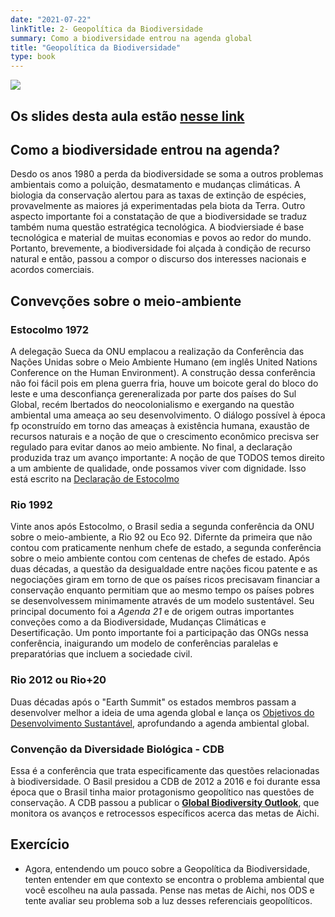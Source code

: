 ```yaml
---
date: "2021-07-22"
linkTitle: 2- Geopolítica da Biodiversidade
summary: Como a biodiversidade entrou na agenda global 
title: "Geopolítica da Biodiversidade"
type: book
---
```


<img src=https://www.ligiadeslandes.com.br/wp-content/uploads/2018/08/geopolitica_del_hambre_0-1.jpg>

## Os slides desta aula estão [nesse link](https://fplmelo.github.io/biocons/geopol.html#1)


## Como a biodiversidade entrou na agenda?

Desdo os anos 1980 a perda da biodiversidade se soma a outros problemas ambientais como a poluição, desmatamento e mudanças climáticas. A biologia da conservação alertou para as taxas de extinção de espécies, provavelmente as maiores já experimentadas pela biota da Terra. Outro aspecto importante foi a constatação de que a biodiversidade se traduz também numa questão estratégica tecnológica. A biodviersiade é base tecnológica e material de muitas economias e povos ao redor do mundo. Portanto, brevemente, a biodiversidade foi alçada à condição de recurso natural e então, passou a compor o discurso dos interesses nacionais e acordos comerciais.


## Convevções sobre o meio-ambiente
### Estocolmo 1972

A delegação Sueca da ONU emplacou a realização da Conferência das Nações Unidas sobre o Meio Ambiente Humano (em inglês United Nations Conference on the Human Environment). A construção dessa conferência não foi fácil pois em plena guerra fria, houve um boicote geral do bloco do leste e uma desconfiança gereneralizada por parte dos países do Sul Global, recém lbertados do neocolonialismo e exergando na questão ambiental uma ameaça ao seu desenvolvimento. O diálogo possível à época fp oconstruído em torno das ameaças à existência humana, exaustão de recursos naturais e a noção de que o crescimento econômico precisva ser regulado para evitar danos ao meio ambiente. No final, a declaração produzida traz um avanço importante: A noção de que TODOS temos direito a um ambiente de qualidade, onde possamos viver com dignidade. Isso está escrito na [Declaração de Estocolmo](https://undocs.org/en/A/CONF.48/14/Rev.1)

### Rio 1992

Vinte anos após Estocolmo, o Brasil sedia a segunda conferência da ONU sobre o meio-ambiente, a Rio 92 ou Eco 92. Difernte da primeira que não contou com praticamente nenhum chefe de estado, a segunda conferência sobre o meio ambiente contou com centenas de chefes de estado. Após duas décadas, a questão da desigualdade entre nações ficou patente e as negociações giram em torno de que os países ricos precisavam financiar a conservação enquanto permitiam que ao mesmo tempo os países pobres se desenvolvessem minimamente através de um modelo sustentável. Seu principal documento foi a *Agenda 21* e de origem outras importantes conveções como a da Biodiversidade, Mudanças Climáticas e Desertificação. Um ponto importante foi a participação das ONGs nessa conferência, inaigurando um modelo de conferências paralelas e preparatórias que incluem a sociedade civil. 

### Rio 2012 ou Rio+20

Duas décadas após o "Earth Summit" os estados membros passam a desenvolver melhor a ideia de uma agenda global e lança os [Objetivos do Desenvolvimento Sustantável](https://brasil.un.org/pt-br/sdgs), aprofundando a agenda ambiental global. 

### Convenção da Diversidade Biológica - CDB

Essa é a conferência que trata especificamente das questões relacionadas à biodiversidade. O Basil presidou a CDB de 2012 a 2016 e foi durante essa época que o Brasil tinha maior protagonismo geopolítico nas questões de conservação. A CDB passou a publicar o [**Global Biodiversity Outlook**](https://www.cbd.int/gbo/), que monitora os avanços e retrocessos específicos acerca das metas de Aichi.

## Exercício

- Agora, entendendo um pouco sobre a Geopolítica da Biodiversidade, tenten entender em que contexto se encontra o problema ambiental que você escolheu na aula passada. Pense nas metas de Aichi, nos ODS e tente avaliar seu problema sob a luz desses referenciais geopolíticos.








